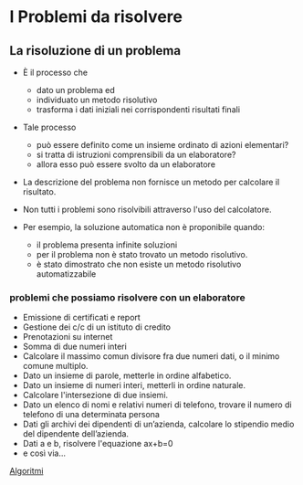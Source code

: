 # I Problemi da risolvere

## La risoluzione di un problema

* È il processo che 
	* dato un problema ed 
	* individuato un metodo risolutivo
	* trasforma i dati iniziali nei corrispondenti risultati finali

* Tale processo
	* può essere definito come un insieme ordinato di azioni elementari?
	* si tratta di istruzioni comprensibili da un elaboratore? 
	* allora esso può essere svolto da un elaboratore


* La descrizione del problema non fornisce un metodo per calcolare il risultato.
* Non tutti i problemi sono risolvibili attraverso l'uso del calcolatore. 

* Per esempio, la soluzione automatica non è proponibile quando:
	* il problema presenta infinite soluzioni
	* per il problema non è stato trovato un metodo risolutivo.
	* è stato dimostrato che non esiste un metodo risolutivo automatizzabile


### problemi che possiamo risolvere con un elaboratore

* Emissione di certificati e report
* Gestione dei c/c di un istituto di credito
* Prenotazioni su internet
* Somma di due numeri interi
* Calcolare il massimo comun divisore fra due numeri dati, o il minimo comune multiplo.
* Dato un insieme di parole, metterle in ordine alfabetico.
* Dato un insieme di numeri interi, metterli in ordine naturale.
* Calcolare l'intersezione di due insiemi.
* Dato un elenco di nomi e relativi numeri di telefono, trovare il numero di telefono di una determinata persona
* Dati gli archivi dei dipendenti di un’azienda, calcolare lo stipendio medio del dipendente dell’azienda.
* Dati a e b, risolvere l'equazione ax+b=0
* e così via...


[Algoritmi](001_Algoritmi.md)